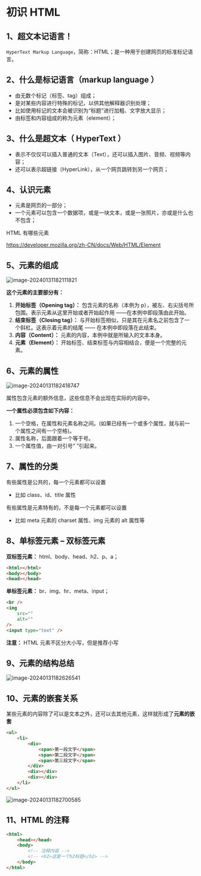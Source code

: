 # 初识 HTML

## 1、超文本记语言！

`HyperText Markup Language`，简称：HTML；是一种用于创建网页的标准标记语言。

## 2、什么是标记语言（markup language ）

- 由无数个标记（标签、tag）组成；
- 是对某些内容进行特殊的标记，以供其他解释器识别处理；
- 比如使用标记的文本会被识别为“标题”进行加粗、文字放大显示；
- 由标签和内容组成的称为元素（element）；

## 3、什么是超文本（ HyperText ）

- 表示不仅仅可以插入普通的文本（Text），还可以插入图片、音频、视频等内容；
- 还可以表示超链接（HyperLink），从一个网页跳转到另一个网页；

## 4、认识元素

- 元素是网页的一部分；
- 一个元素可以包含一个数据项，或是一块文本，或是一张照片，亦或是什么也不包含；

HTML 有哪些元素

https://developer.mozilla.org/zh-CN/docs/Web/HTML/Element

## 5、元素的组成

![image-20240131182111821](/front-end/html/image-20240131182111821.png)

**这个元素的主要部分有：**

1. **开始标签（Opening tag）：** 包含元素的名称（本例为 p），被左、右尖括号所包围。表示元素从这里开始或者开始起作用 ——在本例中即段落由此开始。
2. **结束标签（Closing tag）：** 与开始标签相似，只是其在元素名之前包含了一个斜杠。这表示着元素的结尾 —— 在本例中即段落在此结束。
3. **内容（Content）：** 元素的内容，本例中就是所输入的文本本身。
4. **元素（Element）：** 开始标签、结束标签与内容相结合，便是一个完整的元素。

## 6、元素的属性

![image-20240131182418747](/front-end/html/image-20240131182418747.png)

属性包含元素的额外信息，这些信息不会出现在实际的内容中。

**一个属性必须包含如下内容：**

1. 一个空格，在属性和元素名称之间。(如果已经有一个或多个属性，就与前一个属性之间有一个空格)。
2. 属性名称，后面跟着一个等于号。
3. 一个属性值，由一对引号“ ”引起来。

## 7、属性的分类

有些属性是公共的，每一个元素都可以设置

- 比如 class、id、title 属性

有些属性是元素特有的，不是每一个元素都可以设置

- 比如 meta 元素的 charset 属性、img 元素的 alt 属性等

## 8、单标签元素 – 双标签元素

**双标签元素：** html、body、head、h2、p、a；

```html
<html></html>
<body></body>
<head></head>
```

**单标签元素：** br、img、hr、meta、input；

```html
<br />
<img
	src=""
	alt=""
/>
<input type="text" />
```

**注意：** HTML 元素不区分大小写，但是推荐小写

## 9、元素的结构总结

![image-20240131182626541](/front-end/html/image-20240131182626541.png)

## 10、元素的嵌套关系

某些元素的内容除了可以是文本之外，还可以去其他元素，这样就形成了**元素的嵌套**

```html
<ul>
	<li>
		<div>
			<span>第一段文字</span>
			<span>第二段文字</span>
			<span>第三段文字</span>
		</div>
		<div></div>
		<div></div>
	</li>
</ul>
```

![image-20240131182700585](/front-end/html/image-20240131182700585.png)

## 11、HTML 的注释

```html
<html>
	<head></head>
	<body>
		<!-- 注释内容 -->
		<!-- <h2>这是一个h2标题</h2> -->
	</body>
</html>
```

